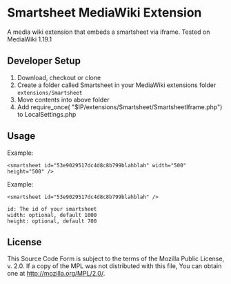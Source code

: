 Smartsheet MediaWiki Extension
==========

A media wiki extension that embeds a smartsheet via iframe.
Tested on MediaWiki 1.19.1

Developer Setup
---------------

1. Download, checkout or clone
2. Create a folder called Smartsheet in your MediaWiki extensions folder `extensions/Smartsheet`
2. Move contents into above folder
3. Add require_once( "$IP/extensions/Smartsheet/SmartsheetIframe.php") to LocalSettings.php

Usage
------------


Example:

    <smartsheet id="53e9029517dc4d8c8b799blahblah" width="500" height="500" />

Example:

    <smartsheet id="53e9029517dc4d8c8b799blahblah" />

    id: The id of your smartsheet
    width: optional, default 1000
    height: optional, default 700



License
-------
This Source Code Form is subject to the terms of the Mozilla Public
License, v. 2.0. If a copy of the MPL was not distributed with this
file, You can obtain one at http://mozilla.org/MPL/2.0/.
